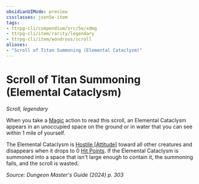 ```yaml
---
obsidianUIMode: preview
cssclasses: json5e-item
tags:
- ttrpg-cli/compendium/src/5e/xdmg
- ttrpg-cli/item/rarity/legendary
- ttrpg-cli/item/wondrous/scroll
aliases: 
- "Scroll of Titan Summoning (Elemental Cataclysm)"
---
```

# Scroll of Titan Summoning (Elemental Cataclysm)
*Scroll, legendary*  



When you take a [Magic](Mechanics/rules/actions.md#Magic) action to read this scroll, an Elemental Cataclysm appears in an unoccupied space on the ground or in water that you can see within 1 mile of yourself.

The Elemental Cataclysm is [Hostile [Attitude]](Mechanics/rules/variant-rules/hostile-attitude-xphb.md) toward all other creatures and disappears when it drops to 0 [Hit Points](Mechanics/rules/variant-rules/hit-points-xphb.md). If the Elemental Cataclysm is summoned into a space that isn't large enough to contain it, the summoning fails, and the scroll is wasted.

*Source: Dungeon Master's Guide (2024) p. 303*